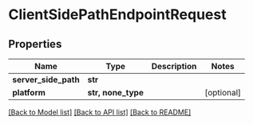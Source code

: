 # ClientSidePathEndpointRequest


## Properties
Name | Type | Description | Notes
------------ | ------------- | ------------- | -------------
**server_side_path** | **str** |  | 
**platform** | **str, none_type** |  | [optional] 

[[Back to Model list]](../#documentation-for-models) [[Back to API list]](../#documentation-for-api-endpoints) [[Back to README]](../)


